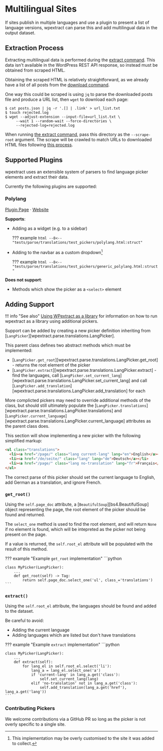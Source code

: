 # Multilingual Sites

If sites publish in multiple languages and use a plugin to present a list of language versions, wpextract can parse this and add multilingual data in the output dataset.

## Extraction Process

Extracting multilingual data is performed during the [extract command](../usage/extract.md). This data isn't available in the WordPress REST API response, so instead must be obtained from scraped HTML.

Obtaining the scraped HTML is relatively straightforward, as we already have a list of all posts from the [download command](../usage/download.md).

One way this could be scraped is using `jq` to parse the downloaded posts file and produce a URL list, then `wget` to download each page:

```shell-session
$ cat posts.json | jq -r '.[] | .link' > url_list.txt
$ touch rejected.log
$ wget --adjust-extension --input-file=url_list.txt \
     --wait 1 --random-wait --force-directories \
     --rejected-log=rejected.log
```

When running [the extract command](../usage/extract.md), pass this directory as the `--scrape-root` argument. The scrape will be crawled to match URLs to downloaded HTML files following [this process](../usage/extract.md#1-scrape-crawling-optional).


## Supported Plugins

wpextract uses an extensible system of parsers to find language picker elements and extract their data.

Currently the following plugins are supported:

### Polylang
[Plugin Page](https://wordpress.org/plugins/polylang/) &middot; [Website](https://polylang.pro/)

**Supports**:

- Adding as a widget (e.g. to a sidebar)

    ??? example
        ```html
        --8<-- "tests/parse/translations/test_pickers/polylang.html:struct"
        ```


- Adding to the navbar as a custom dropdown[^dropdown]

    ??? example
        ```html
        --8<-- "tests/parse/translations/test_pickers/generic_polylang.html:struct"
        ```

**Does not support**:

- Methods which show the picker as a `<select>` element

[^dropdown]: This implementation may be overly customised to the site it was added to collect.

## Adding Support

!!! info "See also"
    [Using WPextract as a library](library.md) for information on how to run wpextract as a library using additional pickers.

Support can be added by creating a new picker definition inheriting from [`LangPicker`][wpextract.parse.translations.LangPicker].

This parent class defines two abstract methods which must be implemented:

- [`LangPicker.get_root`][wpextract.parse.translations.LangPicker.get_root] - returns the root element of the picker
- [`LangPicker.extract`][wpextract.parse.translations.LangPicker.extract] - find the languages, call [`LangPicker.set_current_lang`][wpextract.parse.translations.LangPicker.set_current_lang] and call [`LangPicker.add_translation`][wpextract.parse.translations.LangPicker.add_translation] for each

More complicted pickers may need to override additional methods of the class, but should still ultimately populate the [`LangPicker.translations`][wpextract.parse.translations.LangPicker.translations] and [`LangPicker.current_language`][wpextract.parse.translations.LangPicker.current_language] attributes as the parent class does.

This section will show implementing a new picker with the following simplified markup:

```html
<ul class="translations">
  <li><a href="/page/" class="lang current-lang" lang="en">English</a></li>
  <li><a href="/de/seite/" class="lang" lang="de">Deutsch</a></li>
  <li><a href="/page/" class="lang no-translation" lang="fr">Français</a></li>
</ul>
```
The correct parse of this picker should set the current language to English, add German as a translation, and ignore French.

### `get_root()`

Using the `self.page_doc` attribute, a [`BeautifulSoup`][bs4.BeautifulSoup] object representing the page, the root element of the picker should be found and returned.

The `select_one` method is used to find the root element, and will return `None` if no element is found, which will be intepreted as the picker not being present on the page.

If a value is returned, the `self.root_el` attribute will be populated with the result of this method.

??? example "Example `get_root` implementation"
    ```python

    class MyPicker(LangPicker):
        ...
        def get_root(self) -> Tag:
            return self.page_doc.select_one('ul', class_='translations')
    ```

### `extract()`

Using the `self.root_el` attribute, the languages should be found and added to the dataset.

Be careful to avoid:
- Adding the current language
- Adding languages which are listed but don't have translations

??? example "Example `extract` implementation"
    ```python

    class MyPicker(LangPicker):
        ...
        def extract(self):
            for lang_el in self.root_el.select('li'):
                lang_a = lang_el.select_one('a')
                if 'current-lang' in lang_a.get('class'):
                    self.set_current_lang(lang)
                elif 'no-translation' not in lang_a.get('class'):
                    self.add_translation(lang_a.get('href'), lang_a.get('lang'))
    ```

### Contributing Pickers

We welcome contributions via a GitHub PR so long as the picker is not overly specific to a single site. 